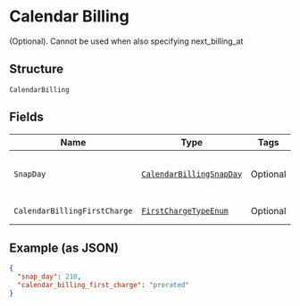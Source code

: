 
# Calendar Billing

(Optional). Cannot be used when also specifying next_billing_at

## Structure

`CalendarBilling`

## Fields

| Name | Type | Tags | Description | Getter | Setter |
|  --- | --- | --- | --- | --- | --- |
| `SnapDay` | [`CalendarBillingSnapDay`](../../doc/models/containers/calendar-billing-snap-day.md) | Optional | This is a container for one-of cases. | CalendarBillingSnapDay getSnapDay() | setSnapDay(CalendarBillingSnapDay snapDay) |
| `CalendarBillingFirstCharge` | [`FirstChargeTypeEnum`](../../doc/models/first-charge-type-enum.md) | Optional | - | FirstChargeTypeEnum getCalendarBillingFirstCharge() | setCalendarBillingFirstCharge(FirstChargeTypeEnum calendarBillingFirstCharge) |

## Example (as JSON)

```json
{
  "snap_day": 210,
  "calendar_billing_first_charge": "prorated"
}
```

